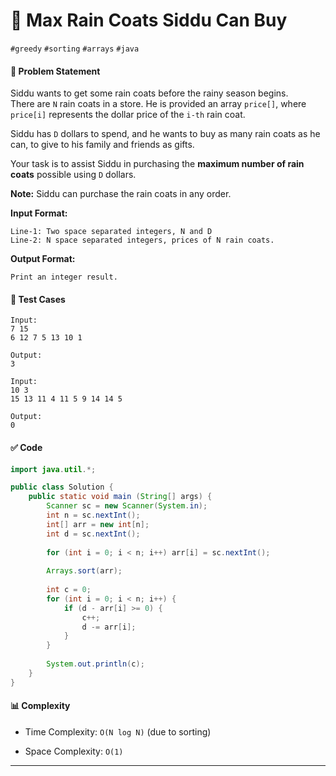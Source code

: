 # 🧠 Max Rain Coats Siddu Can Buy

`#greedy` `#sorting` `#arrays` `#java`

#### 📌 Problem Statement

Siddu wants to get some rain coats before the rainy season begins.  
There are `N` rain coats in a store. He is provided an array `price[]`, where `price[i]` represents the dollar price of the `i-th` rain coat.

Siddu has `D` dollars to spend, and he wants to buy as many rain coats as he can, to give to his family and friends as gifts.

Your task is to assist Siddu in purchasing the **maximum number of rain coats** possible using `D` dollars.

**Note:** Siddu can purchase the rain coats in any order.

**Input Format:**

```
Line-1: Two space separated integers, N and D  
Line-2: N space separated integers, prices of N rain coats.
```

**Output Format:**

```
Print an integer result.
```

#### 🧪 Test Cases

```
Input:
7 15  
6 12 7 5 13 10 1

Output:
3
```

```
Input:
10 3  
15 13 11 4 11 5 9 14 14 5

Output:
0
```

#### ✅ Code

```java
import java.util.*;

public class Solution {
    public static void main (String[] args) {
        Scanner sc = new Scanner(System.in);
        int n = sc.nextInt();
        int[] arr = new int[n];
        int d = sc.nextInt();
        
        for (int i = 0; i < n; i++) arr[i] = sc.nextInt();
        
        Arrays.sort(arr);
        
        int c = 0;
        for (int i = 0; i < n; i++) {
            if (d - arr[i] >= 0) {
                c++;
                d -= arr[i];
            }
        }
        
        System.out.println(c);
    }
}
```

#### 📊 Complexity

- Time Complexity: `O(N log N)` (due to sorting)
    
- Space Complexity: `O(1)`
    

---
